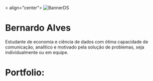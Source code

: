 < align="center">
![BannerDS](https://user-images.githubusercontent.com/76501426/125814128-dd48cb45-d17a-4c96-88b0-b262399209a7.png)
</p>


# Bernardo Alves
  Estudante de economia e ciência de dados com ótima capacidade de comunicação, analítico e motivado pela solução de problemas, seja individualmente ou em equipe.
  
  
# Portfolio:

## 
